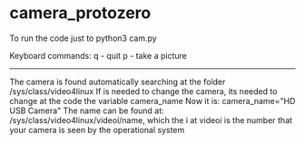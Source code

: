 # camera_protozero
To run the code just to python3 cam.py

Keyboard commands:
q - quit
p - take a picture

----------------------------------
The camera is found automatically searching at the folder /sys/class/video4linux
If is needed to change the camera, its needed to change at the code the variable camera_name
Now it is:  camera_name="HD USB Camera"
The name can be found at: /sys/class/video4linux/videoi/name, which the i at videoi is the number that your camera is seen by the operational system
